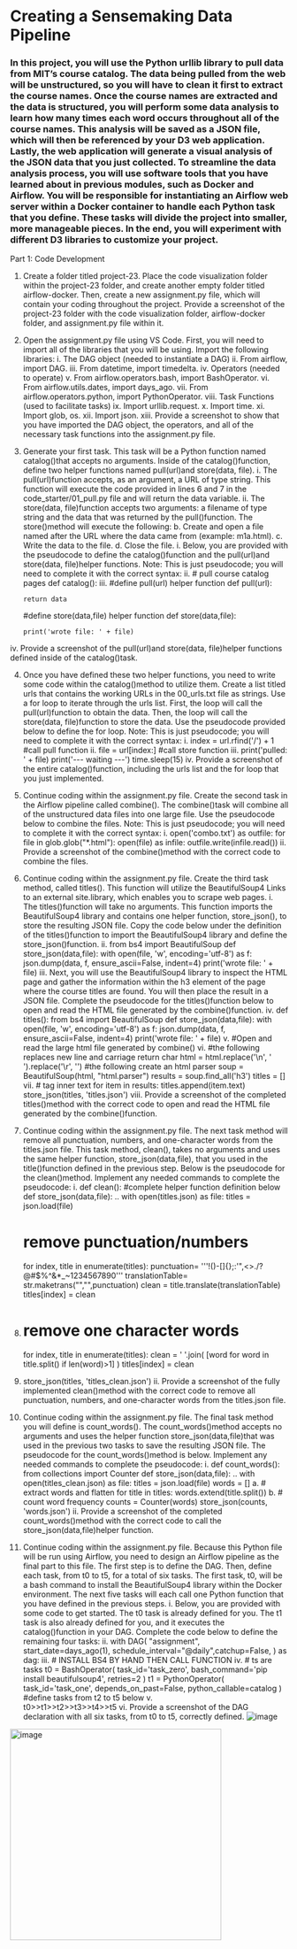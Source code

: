 # Creating a Sensemaking Data Pipeline
### In this project, you will use the Python urllib library to pull data from MIT’s course catalog. The data being pulled from the web will be unstructured, so you will have to clean it first to extract the course names. Once the course names are extracted and the data is structured, you will perform some data analysis to learn how many times each word occurs throughout all of the course names. This analysis will be saved as a JSON file, which will then be referenced by your D3 web application. Lastly, the web application will generate a visual analysis of the JSON data that you just collected. To streamline the data analysis process, you will use software tools that you have learned about in previous modules, such as Docker and Airflow. You will be responsible for instantiating an Airflow web server within a Docker container to handle each Python task that you define. These tasks will divide the project into smaller, more manageable pieces. In the end, you will experiment with different D3 libraries to customize your project.

Part 1: Code Development
1.	Create a folder titled project-23. Place the code visualization folder within the project-23 folder, and create another empty folder titled airflow-docker. Then, create a new assignment.py file, which will contain your coding throughout the project. Provide a screenshot of the project-23 folder with the code visualization folder, airflow-docker folder, and assignment.py file within it.
 
2.	Open the assignment.py file using VS Code. First, you will need to import all of the libraries that you will be using. Import the following libraries:
i.	The DAG object (needed to instantiate a DAG)
ii.	From airflow, import DAG.
iii.	From datetime, import timedelta.
iv.	Operators (needed to operate)
v.	From airflow.operators.bash, import BashOperator.
vi.	From airflow.utils.dates, import days_ago.
vii.	From airflow.operators.python, import PythonOperator.
viii.	Task Functions (used to facilitate tasks)
ix.	Import urllib.request.
x.	Import time.
xi.	Import glob, os.
xii.	Import json.
xiii.	Provide a screenshot to show that you have imported the DAG object, the operators, and all of the necessary task functions into the assignment.py file.
 
3.	Generate your first task. This task will be a Python function named catalog()that accepts no arguments. Inside of the catalog()function, define two helper functions named pull(url)and store(data, file).
i.	The pull(url)function accepts, as an argument, a URL of type string. This function will execute the code provided in lines 6 and 7 in the code_starter/01_pull.py file and will return the data variable.
ii.	The store(data, file)function accepts two arguments: a filename of type string and the data that was returned by the pull()function. The store()method will execute the following:
b.	Create and open a file named after the URL where the data came from (example: m1a.html).
c.	Write the data to the file.
d.	Close the file.
i.	Below, you are provided with the pseudocode to define the catalog()function and the pull(url)and store(data, file)helper functions. Note: This is just pseudocode; you will need to complete it with the correct syntax:
ii.	# pull course catalog pages
def catalog():
iii.	#define pull(url) helper function
    def pull(url):
      
        return data
         
    #define store(data,file) helper function
    def store(data,file):
 
        print('wrote file: ' + file)
iv.	Provide a screenshot of the pull(url)and store(data, file)helper functions defined inside of the catalog()task.
 
4.	Once you have defined these two helper functions, you need to write some code within the catalog()method to utilize them. Create a list titled urls that contains the working URLs in the 00_urls.txt file as strings. Use a for loop to iterate through the urls list. First, the loop will call the pull(url)function to obtain the data. Then, the loop will call the store(data, file)function to store the data. Use the pseudocode provided below to define the for loop. Note: This is just pseudocode; you will need to complete it with the correct syntax:
i.	index = url.rfind('/') + 1
#call pull function
ii.	file = url[index:]
#call store function
iii.	print('pulled: ' + file)
print('--- waiting ---')
time.sleep(15)
iv.	Provide a screenshot of the entire catalog()function, including the urls list and the for loop that you just implemented.
 
5.	Continue coding within the assignment.py file. Create the second task in the Airflow pipeline called combine(). The combine()task will combine all of the unstructured data files into one large file. Use the pseudocode below to combine the files. Note: This is just pseudocode; you will need to complete it with the correct syntax:
i.	open('combo.txt') as outfile:
       for file in glob.glob("*.html"):
           open(file) as infile:
               outfile.write(infile.read())
ii.	Provide a screenshot of the combine()method with the correct code to combine the files.
 
6.	Continue coding within the assignment.py file. Create the third task method, called titles(). This function will utilize the BeautifulSoup4 Links to an external site.library, which enables you to scrape web pages.
i.	The titles()function will take no arguments. This function imports the BeautifulSoup4 library and contains one helper function, store_json(), to store the resulting JSON file. Copy the code below under the definition of the titles()function to import the BeautifulSoup4 library and define the store_json()function.
ii.	from bs4 import BeautifulSoup
def store_json(data,file):
       with open(file, 'w', encoding='utf-8') as f:
           json.dump(data, f, ensure_ascii=False, indent=4)
           print('wrote file: ' + file)
iii.	Next, you will use the BeautifulSoup4 library to inspect the HTML page and gather the information within the h3 element of the page where the course titles are found. You will then place the result in a JSON file. Complete the pseudocode for the titles()function below to open and read the HTML file generated by the combine()function.
iv.	def titles():
      from bs4 import BeautifulSoup
      def store_json(data,file):
           with open(file, 'w', encoding='utf-8') as f:
               json.dump(data, f, ensure_ascii=False, indent=4)
               print('wrote file: ' + file)
v.	#Open and read the large html file generated by combine()
vi.	
   #the following replaces new line and carriage return char
   html = html.replace('\n', ' ').replace('\r', '')
   #the following create an html parser
   soup = BeautifulSoup(html, "html.parser")
   results = soup.find_all('h3')
   titles = []
vii.	# tag inner text
   for item in results:
       titles.append(item.text)
   store_json(titles, 'titles.json')
viii.	Provide a screenshot of the completed titles()method with the correct code to open and read the HTML file generated by the combine()function.
 
7.	Continue coding within the assignment.py file. The next task method will remove all punctuation, numbers, and one-character words from the titles.json file. This task method, clean(), takes no arguments and uses the same helper function, store_json(data,file), that you used in the title()function defined in the previous step. Below is the pseudocode for the clean()method. Implement any needed commands to complete the pseudocode:
i.	def clean():
   #complete helper function definition below
   def store_json(data,file):
      .. 
   with open(titles.json) as file:
       titles = json.load(file)
       # remove punctuation/numbers
       for index, title in enumerate(titles):
           punctuation= '''!()-[]{};:'"\,<>./?@#$%^&*_~1234567890'''
           translationTable= str.maketrans("","",punctuation)
           clean = title.translate(translationTable)
           titles[index] = clean
1.	# remove one character words
       for index, title in enumerate(titles):
           clean = ' '.join( [word for word in title.split() if len(word)>1] )
           titles[index] = clean
2.	store_json(titles, 'titles_clean.json')
ii.	Provide a screenshot of the fully implemented clean()method with the correct code to remove all punctuation, numbers, and one-character words from the titles.json file.
 

8.	Continue coding within the assignment.py file. The final task method you will define is count_words(). The count_words()method accepts no arguments and uses the helper function store_json(data,file)that was used in the previous two tasks to save the resulting JSON file. The pseudocode for the count_words()method is below. Implement any needed commands to complete the pseudocode:
i.	def count_words():
     from collections import Counter
     def store_json(data,file):
           ..
     with open(titles_clean.json) as file:
            titles = json.load(file)
            words = []
a.	# extract words and flatten
            for title in titles:
                words.extend(title.split())
b.	# count word frequency
            counts = Counter(words)
            store_json(counts, 'words.json')
ii.	Provide a screenshot of the completed count_words()method with the correct code to call the store_json(data,file)helper function.
 


9.	Continue coding within the assignment.py file. Because this Python file will be run using Airflow, you need to design an Airflow pipeline as the final part to this file. The first step is to define the DAG. Then, define each task, from t0 to t5, for a total of six tasks. The first task, t0, will be a bash command to install the BeautifulSoup4 library within the Docker environment. The next five tasks will each call one Python function that you have defined in the previous steps.
i.	Below, you are provided with some code to get started. The t0 task is already defined for you. The t1 task is also already defined for you, and it executes the catalog()function in your DAG. Complete the code below to define the remaining four tasks:
ii.	with DAG(
   "assignment",
   start_date=days_ago(1),
   schedule_interval="@daily",catchup=False,
) as dag:
iii.	# INSTALL BS4 BY HAND THEN CALL FUNCTION
iv.	# ts are tasks
   t0 = BashOperator(
       task_id='task_zero',
       bash_command='pip install beautifulsoup4',
       retries=2
   )
   t1 = PythonOperator(
       task_id='task_one',
       depends_on_past=False,
       python_callable=catalog
   )
   #define tasks from t2 to t5 below
v.	
   t0>>t1>>t2>>t3>>t4>>t5
vi.	Provide a screenshot of the DAG declaration with all six tasks, from t0 to t5, correctly defined.
![image](https://github.com/sandip86/Creating-a-Sensemaking-Data-Pipeline/assets/153111110/913070f5-506e-4a65-a02c-32bb52b6d3e5)

<img width="382" alt="image" src="https://github.com/sandip86/Creating-a-Sensemaking-Data-Pipeline/assets/153111110/7fce929d-16ba-4e95-9b0e-11a394cc0895">

